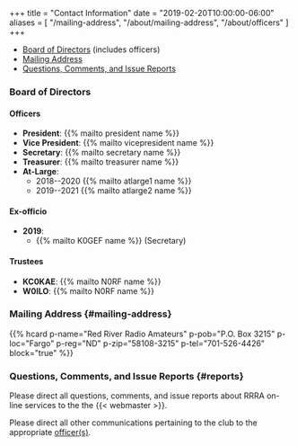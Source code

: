 +++
title = "Contact Information"
date = "2019-02-20T10:00:00-06:00"
aliases = [ "/mailing-address", "/about/mailing-address", "/about/officers" ]
+++
* [Board of Directors](#board-of-directors) (includes officers)
* [Mailing Address](#mailing-address)
* [Questions, Comments, and Issue Reports](#reports)

### Board of Directors


#### Officers

* **President**: {{% mailto president name %}}
* **Vice President**: {{% mailto vicepresident name %}}
* **Secretary**: {{% mailto secretary name %}}
* **Treasurer**: {{% mailto treasurer name %}}
* **At-Large**:
    * 2018--2020 {{% mailto atlarge1 name %}}
    * 2019--2021 {{% mailto atlarge2 name %}}

#### Ex-officio

* **2019**:
    *  {{% mailto K0GEF name %}} (Secretary)

#### Trustees

* **KC0KAE**: {{% mailto N0RF name %}}
* **W0ILO**: {{% mailto N0RF name %}}

### Mailing Address {#mailing-address}

{{% hcard p-name="Red River Radio Amateurs" p-pob="P.O. Box 3215" p-loc="Fargo" p-reg="ND" p-zip="58108-3215" p-tel="701-526-4426" block="true" %}}

### Questions, Comments, and Issue Reports {#reports}

Please direct all questions, comments, and issue reports about 
RRRA on-line services to the the {{< webmaster >}}.

Please direct all other communications pertaining to the club to the
appropriate [officer\(s\)](#officers).
